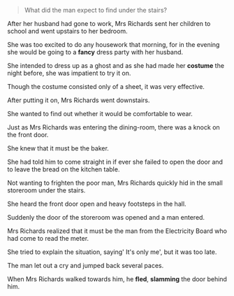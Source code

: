 > What did the man expect to find under the stairs?



After her husband had gone to work, Mrs Richards sent her children to school and went upstairs to her bedroom. 

She was too excited to do any housework that morning, for in the evening she would be going to a **fancy** dress party with her husband. 

She intended to dress up as a ghost and as she had made her **costume** the night before, she was impatient to try it on. 

Though the costume consisted only of a sheet, it was very effective. 

After putting it on, Mrs Richards went downstairs. 

She wanted to find out whether it would be comfortable to wear.





Just as Mrs Richards was entering the dining-room, there was a knock on the front door. 

She knew that it must be the baker. 

She had told him to come straight in if ever she failed to open the door and to leave the bread on the kitchen table. 

Not wanting to frighten the poor man, Mrs Richards quickly hid in the small storeroom under the stairs. 

She heard the front door open and heavy footsteps in the hall. 

Suddenly the door of the storeroom was opened and a man entered. 

Mrs Richards realized that it must be the man from the Electricity Board who had come to read the meter. 

She tried to explain the situation, saying' It's only me', but it was too late. 

The man let out a cry and jumped back several paces. 

When Mrs Richards walked towards him, he **fled**, **slamming** the door behind him.